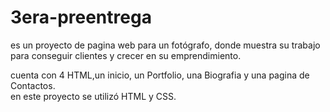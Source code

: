 # 3era-preentrega 
es un proyecto de pagina web para un fotógrafo, donde muestra su trabajo para conseguir clientes y crecer en su emprendimiento.

cuenta con 4 HTML,un inicio, un Portfolio, una Biografia y una pagina de Contactos.  
en este proyecto se utilizó HTML y CSS.
